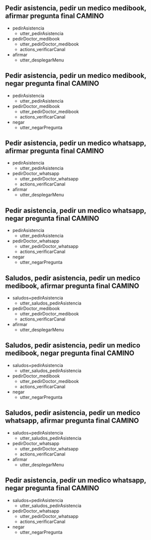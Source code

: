 ## Pedir asistencia, pedir un medico medibook, afirmar pregunta final CAMINO
* pedirAsistencia
  - utter_pedirAsistencia
* pedirDoctor_medibook
  - utter_pedirDoctor_medibook
  - actions_verificarCanal
* afirmar
  - utter_desplegarMenu

## Pedir asistencia, pedir un medico medibook, negar pregunta final CAMINO
* pedirAsistencia
  - utter_pedirAsistencia
* pedirDoctor_medibook
  - utter_pedirDoctor_medibook
  - actions_verificarCanal
* negar
  - utter_negarPregunta

## Pedir asistencia, pedir un medico whatsapp, afirmar pregunta final CAMINO
* pedirAsistencia
  - utter_pedirAsistencia
* pedirDoctor_whatsapp
  - utter_pedirDoctor_whatsapp
  - actions_verificarCanal
* afirmar
  - utter_desplegarMenu

## Pedir asistencia, pedir un medico whatsapp, negar pregunta final CAMINO
* pedirAsistencia
  - utter_pedirAsistencia
* pedirDoctor_whatsapp
  - utter_pedirDoctor_whatsapp
  - actions_verificarCanal
* negar
  - utter_negarPregunta

## Saludos, pedir asistencia, pedir un medico medibook, afirmar pregunta final CAMINO
* saludos+pedirAsistencia
  - utter_saludos_pedirAsistencia
* pedirDoctor_medibook
  - utter_pedirDoctor_medibook
  - actions_verificarCanal
* afirmar
  - utter_desplegarMenu

## Saludos, pedir asistencia, pedir un medico medibook, negar pregunta final CAMINO
* saludos+pedirAsistencia
  - utter_saludos_pedirAsistencia
* pedirDoctor_medibook
  - utter_pedirDoctor_medibook
  - actions_verificarCanal
* negar
  - utter_negarPregunta

## Saludos, pedir asistencia, pedir un medico whatsapp, afirmar pregunta final CAMINO
* saludos+pedirAsistencia
  - utter_saludos_pedirAsistencia
* pedirDoctor_whatsapp
  - utter_pedirDoctor_whatsapp
  - actions_verificarCanal
* afirmar
  - utter_desplegarMenu

## Pedir asistencia, pedir un medico whatsapp, negar pregunta final CAMINO
* saludos+pedirAsistencia
  - utter_saludos_pedirAsistencia
* pedirDoctor_whatsapp
  - utter_pedirDoctor_whatsapp
  - actions_verificarCanal
* negar
  - utter_negarPregunta
